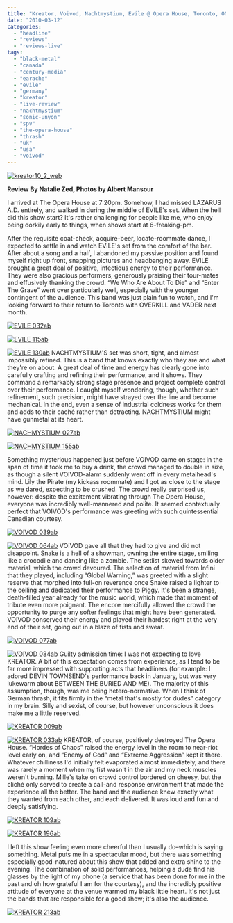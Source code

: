 ```yaml
---
title: "Kreator, Voivod, Nachtmystium, Evile @ Opera House, Toronto, ON, March 9, 2010"
date: "2010-03-12"
categories: 
  - "headline"
  - "reviews"
  - "reviews-live"
tags: 
  - "black-metal"
  - "canada"
  - "century-media"
  - "earache"
  - "evile"
  - "germany"
  - "kreator"
  - "live-review"
  - "nachtmystium"
  - "sonic-unyon"
  - "spv"
  - "the-opera-house"
  - "thrash"
  - "uk"
  - "usa"
  - "voivod"
---
```


[![kreator10_2_web](http://www.hellbound.ca/wp-content/uploads/2010/03/kreator10_2_web.gif "kreator10_2_web")](http://www.hellbound.ca/wp-content/uploads/2010/03/kreator10_2_web.gif)

**Review By Natalie Zed, Photos by Albert Mansour**

I arrived at The Opera House at 7:20pm. Somehow, I had missed LAZARUS A.D. entirely, and walked in during the middle of EVILE's set. When the hell did this show start? It's rather challenging for people like me, who enjoy being dorkily early to things, when shows start at 6-freaking-pm.

After the requisite coat-check, acquire-beer, locate-roommate dance, I expected to settle in and watch EVILE's set from the comfort of the bar. After about a song and a half, I abandoned my passive position and found myself right up front, snapping pictures and headbanging away. EVILE brought a great deal of positive, infectious energy to their performance. They were also gracious performers, generously praising their tour-mates and effusively thanking the crowd. “We Who Are About To Die” and “Enter The Grave” went over particularly well, especially with the younger contingent of the audience. This band was just plain fun to watch, and I'm looking forward to their return to Toronto with OVERKILL and VADER next month.

[![EVILE 032ab](http://www.hellbound.ca/wp-content/uploads/2010/03/EVILE-032ab.jpg "EVILE 032ab")](http://www.hellbound.ca/wp-content/uploads/2010/03/EVILE-032ab.jpg)

[![EVILE 115ab](http://www.hellbound.ca/wp-content/uploads/2010/03/EVILE-115ab.jpg "EVILE 115ab")](http://www.hellbound.ca/wp-content/uploads/2010/03/EVILE-115ab.jpg)

[![EVILE 130ab](http://www.hellbound.ca/wp-content/uploads/2010/03/EVILE-130ab.jpg "EVILE 130ab")](http://www.hellbound.ca/wp-content/uploads/2010/03/EVILE-130ab.jpg) NACHTMYSTIUM'S set was short, tight, and almost impossibly refined. This is a band that knows exactly who they are and what they're on about. A great deal of time and energy has clearly gone into carefully crafting and refining their performance, and it shows. They command a remarkably strong stage presence and project complete control over their performance. I caught myself wondering, though, whether such refinement, such precision, might have strayed over the line and become mechanical. In the end, even a sense of industrial coldness works for them and adds to their caché rather than detracting. NACHTMYSTIUM might have gunmetal at its heart.

[![NACHMYSTIUM 027ab](http://www.hellbound.ca/wp-content/uploads/2010/03/NACHMYSTIUM-027ab.jpg "NACHMYSTIUM 027ab")](http://www.hellbound.ca/wp-content/uploads/2010/03/NACHMYSTIUM-027ab.jpg)

[![NACHMYSTIUM 155ab](http://www.hellbound.ca/wp-content/uploads/2010/03/NACHMYSTIUM-155ab.jpg "NACHMYSTIUM 155ab")](http://www.hellbound.ca/wp-content/uploads/2010/03/NACHMYSTIUM-155ab.jpg)

Something mysterious happened just before VOIVOD came on stage: in the span of time it took me to buy a drink, the crowd managed to double in size, as though a silent VOIVOD-alarm suddenly went off in every metalhead's mind. Lily the Pirate (my kickass roommate) and I got as close to the stage as we dared, expecting to be crushed. The crowd really surprised us, however: despite the excitement vibrating through The Opera House, everyone was incredibly well-mannered and polite. It seemed contextually perfect that VOIVOD's performance was greeting with such quintessential Canadian courtesy.

[![VOIVOD 039ab](http://www.hellbound.ca/wp-content/uploads/2010/03/VOIVOD-039ab.jpg "VOIVOD 039ab")](http://www.hellbound.ca/wp-content/uploads/2010/03/VOIVOD-039ab.jpg)

[![VOIVOD 064ab](http://www.hellbound.ca/wp-content/uploads/2010/03/VOIVOD-064ab.jpg "VOIVOD 064ab")](http://www.hellbound.ca/wp-content/uploads/2010/03/VOIVOD-064ab.jpg) VOIVOD gave all that they had to give and did not disappoint. Snake is a hell of a showman, owning the entire stage, smiling like a crocodile and dancing like a zombie. The setlist skewed towards older material, which the crowd devoured. The selection of material from Infini that they played, including “Global Warning,” was greeted with a slight reserve that morphed into full-on reverence once Snake raised a lighter to the ceiling and dedicated their performance to Piggy. It's been a strange, death-filled year already for the music world, which made that moment of tribute even more poignant. The encore mercifully allowed the crowd the opportunity to purge any softer feelings that might have been generated. VOIVOD conserved their energy and played their hardest right at the very end of their set, going out in a blaze of fists and sweat.

[![VOIVOD 077ab](http://www.hellbound.ca/wp-content/uploads/2010/03/VOIVOD-077ab.jpg "VOIVOD 077ab")](http://www.hellbound.ca/wp-content/uploads/2010/03/VOIVOD-077ab.jpg)

[![VOIVOD 084ab](http://www.hellbound.ca/wp-content/uploads/2010/03/VOIVOD-084ab.jpg "VOIVOD 084ab")](http://www.hellbound.ca/wp-content/uploads/2010/03/VOIVOD-084ab.jpg) Guilty admission time: I was not expecting to love KREATOR. A bit of this expectation comes from experience, as I tend to be far more impressed with supporting acts that headliners (for example: I adored DEVIN TOWNSEND's performance back in January, but was very lukewarm about BETWEEN THE BURIED AND ME). The majority of this assumption, though, was me being hetero-normative. When I think of German thrash, it fits firmly in the “metal that's mostly for dudes” category in my brain. Silly and sexist, of course, but however unconscious it does make me a little reserved.

[![KREATOR 009ab](http://www.hellbound.ca/wp-content/uploads/2010/03/KREATOR-009ab.jpg "KREATOR 009ab")](http://www.hellbound.ca/wp-content/uploads/2010/03/KREATOR-009ab.jpg)

[![KREATOR 033ab](http://www.hellbound.ca/wp-content/uploads/2010/03/KREATOR-033ab.jpg "KREATOR 033ab")](http://www.hellbound.ca/wp-content/uploads/2010/03/KREATOR-033ab.jpg) KREATOR, of course, positively destroyed The Opera House. “Hordes of Chaos” raised the energy level in the room to near-riot level early on, and “Enemy of God” and “Extreme Aggression” kept it there. Whatever chilliness I'd initially felt evaporated almost immediately, and there was rarely a moment when my fist wasn't in the air and my neck muscles weren't burning. Mille's take on crowd control bordered on cheesy, but the cliché only served to create a call-and response environment that made the experience all the better. The band and the audience knew exactly what they wanted from each other, and each delivered. It was loud and fun and deeply satisfying.

[![KREATOR 109ab](http://www.hellbound.ca/wp-content/uploads/2010/03/KREATOR-109ab.jpg "KREATOR 109ab")](http://www.hellbound.ca/wp-content/uploads/2010/03/KREATOR-109ab.jpg)

[![KREATOR 196ab](http://www.hellbound.ca/wp-content/uploads/2010/03/KREATOR-196ab.jpg "KREATOR 196ab")](http://www.hellbound.ca/wp-content/uploads/2010/03/KREATOR-196ab.jpg)

I left this show feeling even more cheerful than I usually do–which is saying something. Metal puts me in a spectacular mood, but there was something especially good-natured about this show that added and extra shine to the evening. The combination of solid performances, helping a dude find his glasses by the light of my phone (a service that has been done for me in the past and oh how grateful I am for the courtesy), and the incredibly positive attitude of everyone at the venue warmed my black little heart. It's not just the bands that are responsible for a good show; it's also the audience.

[![KREATOR 213ab](http://www.hellbound.ca/wp-content/uploads/2010/03/KREATOR-213ab.jpg "KREATOR 213ab")](http://www.hellbound.ca/wp-content/uploads/2010/03/KREATOR-213ab.jpg)
